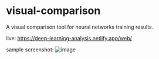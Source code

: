 # visual-comparison
A visual comparison tool for neural networks training results.

live:
https://deep-learning-analysis.netlify.app/web/

sample screenshot:
![image](https://user-images.githubusercontent.com/3032568/145035388-c8698f16-dd48-4bdf-a4c6-4ae39ae2aaa7.png)

